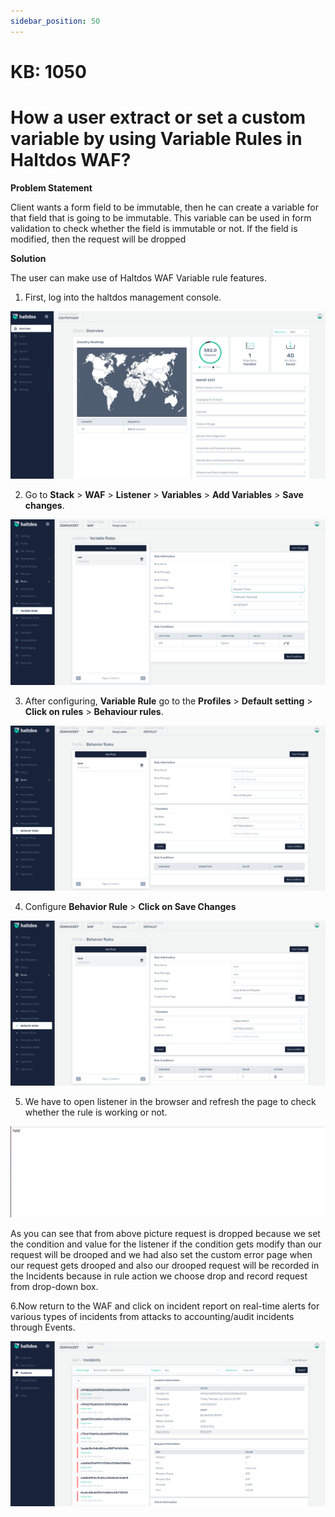 ```yaml
---
sidebar_position: 50
---
```


# KB: 1050

# How a user extract or set a custom variable by using Variable Rules in Haltdos WAF?

**Problem Statement**

Client wants a form field to be immutable, then he can create a variable for that field that is going to be immutable. This variable can be used in form validation to check whether the field is immutable or not. If the field is modified, then the request will be dropped

**Solution**

The user can make use of Haltdos WAF Variable rule features.

1. First, log into the haltdos management console.

![kb-1050](/img/waf/kb/v2/overview_kb_1050_1.png)

2. Go to **Stack** > **WAF** > **Listener** > **Variables** > **Add Variables** > **Save changes**.

![kb-1050](/img/waf/kb/v2/variable_kb_1050_2.png)

3. After configuring, **Variable Rule** go to the **Profiles** > **Default setting** > **Click on rules** > **Behaviour rules**.

![kb-1050](/img/waf/kb/v2/behavior_kb_1050_3.png)

4. Configure **Behavior Rule** > **Click on Save Changes**

![kb-1050](/img/waf/kb/v2/behavior_kb_1050_4.png)

5. We have to open listener in the browser and refresh the page to check whether the rule is working or not.

![kb-1050](/img/waf/tutorials/be1.png)


As you can see that from above picture request is dropped because we set the condition and value for the listener if the condition gets modify than our request will be drooped and we had also set the custom error page when our request gets drooped and also our drooped request will be recorded in the Incidents because in rule action we choose drop and record request from drop-down box.

6.Now return to the WAF and click on incident report on real-time alerts for various types of incidents from attacks to accounting/audit incidents through Events. 

![kb-1049](/img/waf/kb/v2/incidents_kb_1050_6.png)




